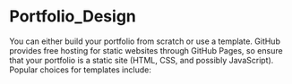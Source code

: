# Portfolio_Design
You can either build your portfolio from scratch or use a template. GitHub provides free hosting for static websites through GitHub Pages, so ensure that your portfolio is a static site (HTML, CSS, and possibly JavaScript).  Popular choices for templates include:
